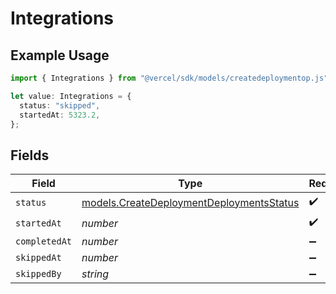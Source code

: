 # Integrations

## Example Usage

```typescript
import { Integrations } from "@vercel/sdk/models/createdeploymentop.js";

let value: Integrations = {
  status: "skipped",
  startedAt: 5323.2,
};
```

## Fields

| Field                                                                                      | Type                                                                                       | Required                                                                                   | Description                                                                                |
| ------------------------------------------------------------------------------------------ | ------------------------------------------------------------------------------------------ | ------------------------------------------------------------------------------------------ | ------------------------------------------------------------------------------------------ |
| `status`                                                                                   | [models.CreateDeploymentDeploymentsStatus](../models/createdeploymentdeploymentsstatus.md) | :heavy_check_mark:                                                                         | N/A                                                                                        |
| `startedAt`                                                                                | *number*                                                                                   | :heavy_check_mark:                                                                         | N/A                                                                                        |
| `completedAt`                                                                              | *number*                                                                                   | :heavy_minus_sign:                                                                         | N/A                                                                                        |
| `skippedAt`                                                                                | *number*                                                                                   | :heavy_minus_sign:                                                                         | N/A                                                                                        |
| `skippedBy`                                                                                | *string*                                                                                   | :heavy_minus_sign:                                                                         | N/A                                                                                        |